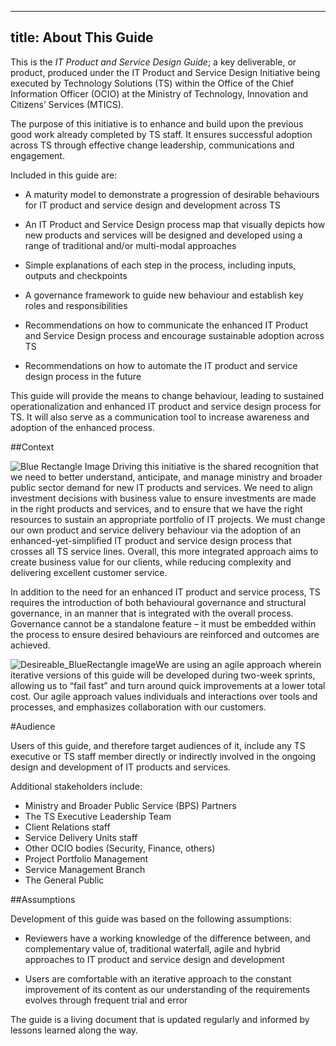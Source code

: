 
---
title: About This Guide
---

This is the *IT Product and Service Design Guide*; a key deliverable, or product, produced under the IT Product and Service Design Initiative being executed by Technology Solutions (TS) within the Office of the Chief Information Officer (OCIO) at the Ministry of Technology, Innovation and Citizens’ Services (MTICS).

The purpose of this initiative is to enhance and build upon the previous good work already completed by TS staff. It ensures successful adoption across TS through effective change leadership, communications and engagement.

Included in this guide are:

* A maturity model to demonstrate a progression of desirable behaviours for IT product and service design and development across TS

* An IT Product and Service Design process map that visually depicts how new products and services will be designed and developed using a range of traditional and/or multi-modal approaches

* Simple explanations of each step in the process, including inputs, outputs and checkpoints

* A governance framework to guide new behaviour and establish key roles and responsibilities

* Recommendations on how to communicate the enhanced IT Product and Service Design process and encourage sustainable adoption across TS

* Recommendations on how to automate the IT product and service design process in the future

This guide will provide the means to change behaviour, leading to sustained operationalization and enhanced IT product and service design process for TS. It will also serve as a communication tool to increase awareness and adoption of the enhanced process.

##Context

<img src="{%raw%}{{site.baseurl}}{%endraw%}/images/3Qs_BlueRectangle.png" alt="Blue Rectangle Image"> Driving this initiative is the shared recognition that we need to better understand, anticipate, and manage ministry and broader public sector demand for new IT products and services. We need to align investment decisions with business value to ensure investments are made in the right products and services, and to ensure that we have the right resources to sustain an appropriate portfolio of IT projects. We must change our own product and service delivery behaviour via the adoption of an enhanced-yet-simplified IT product and service design process that crosses all TS service lines. Overall, this more integrated approach aims to create business value for our clients, while reducing complexity and delivering excellent customer service.

In addition to the need for an enhanced IT product and service process, TS requires the introduction of both behavioural governance and structural governance, in an manner that is integrated with the overall process. Governance cannot be a standalone feature – it must be embedded within the process to ensure desired behaviours are reinforced and outcomes are achieved.

<img src="{%raw%}{{site.baseurl}}{%endraw%}/images/Desireable_BlueRectangle.png" alt="Desireable_BlueRectangle image">We are using an agile approach wherein iterative versions of this guide will be developed during two-week sprints, allowing us to “fail fast” and turn around quick improvements at a lower total cost. Our agile approach values individuals and interactions over tools and processes, and emphasizes collaboration with our customers.

#Audience

Users of this guide, and therefore target audiences of it, include any TS executive or TS staff member directly or indirectly involved in the ongoing design and development of IT products and services.

Additional stakeholders include:

* Ministry and Broader Public Service (BPS) Partners
* The TS Executive Leadership Team
* Client Relations staff
* Service Delivery Units staff
* Other OCIO bodies (Security, Finance, others)
* Project Portfolio Management
* Service Management Branch
* The General Public

##Assumptions

Development of this guide was based on the following assumptions:

* Reviewers have a working knowledge of the difference between, and complementary value of, traditional waterfall, agile and hybrid approaches to IT product and service design and development

* Users are comfortable with an iterative approach to the constant improvement of its content as our understanding of the requirements evolves through frequent trial and error

The guide is a living document that is updated regularly and informed by lessons learned along the way.
